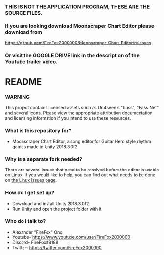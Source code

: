 ### THIS IS NOT THE APPLICATION PROGRAM, THESE ARE THE SOURCE FILES. ###
### If you are looking download Moonscraper Chart Editor please download from ###
https://github.com/FireFox2000000/Moonscraper-Chart-Editor/releases
### Or visit the GOOGLE DRIVE link in the description of the Youtube trailer video. ###

# README #

### WARNING ###

This project contains licensed assets such as Un4seen's "bass", "Bass.Net" and several icons. Please view the appropriate attribution documentation and licensing information if you intend to use these resources. 

### What is this repository for? ###

* Moonscraper Chart Editor, a song editor for Guitar Hero style rhythm games made in Unity 2018.3.0f2

### Why is a separate fork needed? ###

There are several issues that need to be resolved before the editor is usable on Linux. If you would like to help, you can find out what needs to be done on [the Linux Issues page](./LINUX_TODO.md).

### How do I get set up? ###

* Download and install Unity 2018.3.0f2
* Run Unity and open the project folder with it

### Who do I talk to? ###

* Alexander "FireFox" Ong
* Youtube- https://www.youtube.com/user/FireFox2000000
* Discord- FireFox#8188
* Twitter- https://twitter.com/FireFox2000000
